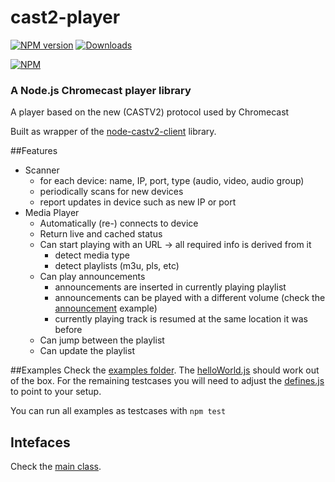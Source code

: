 cast2-player
============

[![NPM version](http://img.shields.io/npm/v/castv2-player.svg)](https://www.npmjs.com/package/castv2-player)
[![Downloads](https://img.shields.io/npm/dm/castv2-player.svg)](https://www.npmjs.com/package/castv2-player)

[![NPM](https://nodei.co/npm/castv2-player.png?downloads=true)](https://nodei.co/npm/castv2-player/)

### A Node.js Chromecast player library
A player based on the new (CASTV2) protocol used by Chromecast

Built as wrapper of the [node-castv2-client](https://github.com/thibauts/node-castv2-client) library.

##Features
* Scanner
  * for each device: name, IP, port, type (audio, video, audio group) 
  * periodically scans for new devices
  * report updates in device such as new IP or port
* Media Player
  * Automatically (re-) connects to device
  * Return live and cached status
  * Can start playing with an URL -> all required info is derived from it
    * detect media type
    * detect playlists (m3u, pls, etc)
  * Can play announcements
    * announcements are inserted in currently playing playlist
    * announcements can be played with a different volume (check the [announcement](examples/announcementInStreaming.js) example)
    * currently playing track is resumed at the same location it was before
  * Can jump between the playlist
  * Can update the playlist


##Examples
Check the [examples folder](examples/). The [helloWorld.js](examples/helloWorld.js) should work out of the box. For the remaining testcases you will need to adjust the [defines.js](examples/defines.js) to point to your setup.

You can run all examples as testcases with `npm test`

## Intefaces

Check the [main class](lib/mediaPlayer.js).
